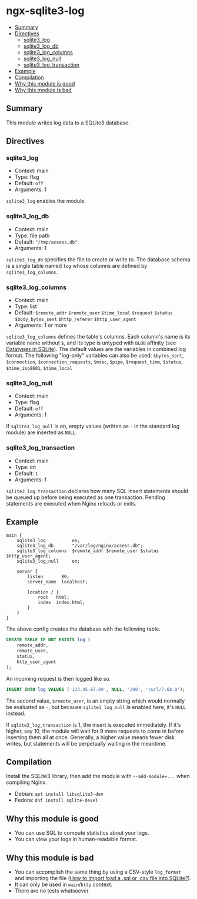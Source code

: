 
# ngx-sqlite3-log

* [Summary](#summary)
* [Directives](#directives)
    * [sqlite3_log](#sqlite3_log)
    * [sqlite3_log_db](#sqlite3_log_db)
    * [sqlite3_log_columns](#sqlite3_log_columns)
    * [sqlite3_log_null](#sqlite3_log_null)
    * [sqlite3_log_transaction](#sqlite3_log_transaction)
* [Example](#example)
* [Compilation](#compilation)
* [Why this module is good](#why-this-module-is-good)
* [Why this module is bad](#why-this-module-is-bad)

## Summary

This module writes log data to a SQLite3 database.

## Directives

### sqlite3_log

* Context: main
* Type: flag
* Default: `off`
* Arguments: 1

`sqlite3_log` enables the module.

### sqlite3_log_db

* Context: main
* Type: file path
* Default: `"/tmp/access.db"`
* Arguments: 1

`sqlite3_log_db` specifies the file to create or write to. The database schema is a single table named `log` whose columns are defined by `sqlite3_log_columns`.

### sqlite3_log_columns

* Context: main
* Type: list
* Default: `$remote_addr` `$remote_user` `$time_local` `$request` `$status` `$body_bytes_sent` `$http_referer` `$http_user_agent`
* Arguments: 1 or more

`sqlite3_log_columns` defines the table's columns. Each column's name is its variable name without `$`, and its type is untyped with `BLOB` affinity (see [Datatypes in SQLite](https://www.sqlite.org/datatype3.html)). The default values are the variables in combined log format. The following "log-only" variables can also be used: `$bytes_sent`, `$connection`, `$connection_requests`, `$msec`, `$pipe`, `$request_time`, `$status`, `$time_iso8601`, `$time_local`

### sqlite3_log_null

* Context: main
* Type: flag
* Default: `off`
* Arguments: 1

If `sqlite3_log_null` is on, empty values (written as `-` in the standard log module) are inserted as `NULL`.

### sqlite3_log_transaction

* Context: main
* Type: int
* Default: `1`
* Arguments: 1

`sqlite3_log_transaction` declares how many SQL insert statements should be queued up before being executed as one transaction. Pending statements are executed when Nginx reloads or exits.

## Example

```nginx
main {
    sqlite3_log          on;
    sqlite3_log_db       "/var/log/nginx/access.db";
    sqlite3_log_columns  $remote_addr $remote_user $status $http_user_agent;
    sqlite3_log_null     on;
    
    server {
        listen       80;
        server_name  localhost;

        location / {
            root   html;
            index  index.html;
        }
    }
}
```

The above config creates the database with the following table.

```sql
CREATE TABLE IF NOT EXISTS log (
    remote_addr,
    remote_user,
    status,
    http_user_agent
);
```

An incoming request is then logged like so.

```sql
INSERT INTO log VALUES ('123.45.67.89', NULL, '200', 'curl/7.68.0');
```

The second value, `$remote_user`, is an empty string which would normally be evaluated as `-`, but because `sqlite3_log_null` is enabled here, it's `NULL` instead.

If `sqlite3_log_transaction` is 1, the insert is executed immediately. If it's higher, say 10, the module will wait for 9 more requests to come in before inserting them all at once. Generally, a higher value means fewer disk writes, but statements will be perpetually waiting in the meantime.

## Compilation

Install the SQLite3 library, then add the module with `--add-module=...` when compiling Nginx.

* Debian: `apt install libsqlite3-dev`
* Fedora: `dnf install sqlite-devel`

## Why this module is good

* You can use SQL to compute statistics about your logs.
* You can view your logs in human-readable format.

## Why this module is bad

* You can accomplish the same thing by using a CSV-style `log_format` and importing the file ([How to import load a .sql or .csv file into SQLite?](https://stackoverflow.com/questions/1045910/how-to-import-load-a-sql-or-csv-file-into-sqlite)).
* It can only be used in `main`/`http` context.
* There are no tests whatsoever.

